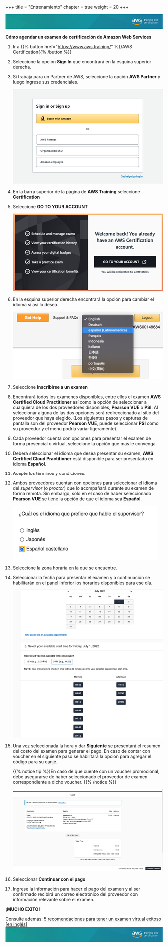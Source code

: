 +++ 
title = "Entrenamiento" 
chapter = true 
weight = 20 
+++

<img src="images/logo-bar.png" alt="drawing"/>

**Cómo agendar un examen de certificación de Amazon Web Services**

1. Ir a {{% button href="https://www.aws.training/" %}}AWS Certification{{% /button %}}

1. Seleccione la opción **Sign In** que encontrará en la esquina superior derecha.

1. Si trabaja para un Partner de AWS, seleccione la opción **AWS Partner** y luego ingrese sus credenciales.

    <img src="images/login.png" alt="drawing"/>

1. En la barra superior de la página de **AWS Training** seleccione **Certification**

1. Seleccione **GO TO YOUR ACCOUNT**

    <img src="images/gotoyouraccount.png" alt="drawing"/>

1. En la esquina superior derecha encontrará la opción para cambiar el idioma si así lo desea.

    <img src="images/cambioidioma.png" alt="drawing"/>

1. Seleccione **Inscribirse a un examen**

1. Encontrará todos los examenes disponibles, entre ellos el examen **AWS Certified Cloud Practitioner** así como la opción de seleccionar a cualquiera de los dos proveedores disponibles, **Pearson VUE** o **PSI**. Al seleccionar alguna de las dos opciones será redireccionado al sitio del proveedor que haya elegido. (Los siguientes pasos y capturas de pantalla son del proveedor **Pearson VUE**, puede seleccionar **PSI** como su proveedor y el menu podría variar ligeramente).

1. Cada proveedor cuenta con opciones para presentar el examen de forma presencial o virtual, seleccione la opción que mas le convenga.

1. Deberá seleccionar el idioma que desea presentar su examen, **AWS Certified Cloud Practitioner** está disponible para ser presentado en idioma **Español**.

1. Acepte los términos y condiciones.

1. Ambos proveedores cuentan con opciones para seleccionar el idioma del *supervisor* (o *proctor*) que lo acompañará durante su examen de forma remota. Sin embargo, solo en el caso de haber seleccionado **Pearson VUE** se tiene la opción de que el idioma sea **Español**.

    <img src="images/idiomaproctor.png" alt="drawing"/>

1. Seleccione la zona horaria en la que se encuentre.

1. Seleccionar la fecha para presentar el examen y a continuación se habilitarán en el panel inferior los horarios disponibles para ese día.

    <img src="images/Picture9.png" alt="drawing"/>

1. Una vez seleccionada la hora y dar **Siguiente** se presentará el resumen del costo del examen para generar el pago. En caso de contar con voucher en el siguiente paso se habilitará la opción para agregar el código para su canje.

    {{% notice tip %}}En caso de que cuente con un voucher promocional, debe asegurarse de haber seleccionado el proveedor de examen correspondiente a dicho voucher.
    {{% /notice %}}

    <img src="images/Picture10.png" alt="drawing"/>

1. Seleccionar **Continuar con el pago**

1. Ingrese la información para hacer el pago del examen y al ser confirmado recibirá un correo electrónico del proveedor con información relevante sobre el examen.

**¡MUCHO EXITO!**

Consulte además: <a href="https://aws.amazon.com/blogs/training-and-certification/5-tips-for-a-successful-online-proctored-aws-certification-exam/" target="_blank">5 recomendaciones para tener un examen virtual exitoso [en inglés]</a>
<img src="images/logo-bar.png" alt="drawing"/>